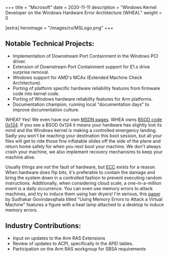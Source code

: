 +++
title = "Microsoft"
date = 2020-11-11
description = "Windows Kernel Developer on the Windows Hardware Error Architecture (WHEA)."
weight = 0

[extra]
heroimage = "/images/cv/MSLogo.png"
+++

## Notable Technical Projects:
- Implementation of Downstream Port Containment in the Windows PCI driver.
- Extension of Downstream Port Containment support for E1.s drive surprise removal.
- Windows support for AMD's MCAx (Extended Machine Check Architecture).
- Porting of platform specific hardware reliability features from firmware code into kernel code.
- Porting of Windows hardware reliability features for Arm platforms.
- Documentation champion, running local "documentation days" to improve documentation culture.

WHEA? Yes! We even have our own [MSDN pages](https://docs.microsoft.com/en-us/windows-hardware/drivers/whea/). WHEA owns [BSOD code 0x124](https://docs.microsoft.com/en-us/windows-hardware/drivers/debugger/bug-check-0x124---whea-uncorrectable-error). If you see a BSOD 0x124 it means your hardware has slightly lost its mind and the Windows kernel is making a controlled emergency landing.  Sadly you won't be reaching your destination this boot session, but all your files will get to ride those fine inflatable slides off the side of the plane and return home safely for when you next boot your machine. We don't always crash your machine, we also implement recovery mechanisms to keep your machine alive.

Usually things are not the fault of hardware, but [ECC](https://en.wikipedia.org/wiki/ECC_memory) exists for a reason.  When hardware does flip bits, it's preferable to contain the damage and bring the system down in a controlled fashion to prevent executing random instructions. Additionally, when considering cloud scale, a one-in-a-million event is a daily occurrence. You can even use memory errors to attack machines, and try to induce them using hair dryers! I'm serious, this [paper](https://www.cs.princeton.edu/~appel/papers/memerr.pdf) by Sudhakar Govindavajhala titled "Using Memory Errors to Attack a Virtual Machine" features a figure with a heat lamp attached to a desktop to induce memory errors.

## Industry Contributions:

- Input on updates to the Arm RAS Extensions
- Review of updates to ACPI, specifically in the APEI tables.
- Participation on the Arm RAS workgroup for SBSA requirements
